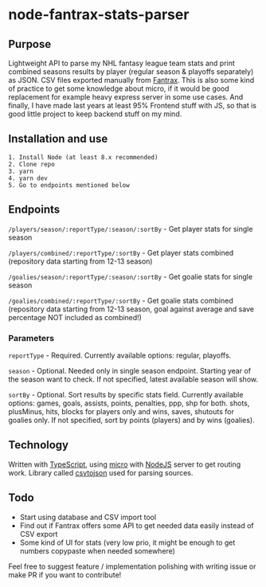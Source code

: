 # node-fantrax-stats-parser

## Purpose
Lightweight API to parse my NHL fantasy league team stats and print combined seasons results by player (regular season &amp; playoffs separately) as JSON. CSV files exported manually from [Fantrax](https://www.fantrax.com). This is also some kind of practice to get some knowledge about micro, if it would be good replacement for example heavy express server in some use cases. And finally, I have made last years at least 95% Frontend stuff with JS, so that is good little project to keep backend stuff on my mind.

## Installation and use
```
1. Install Node (at least 8.x recommended)
2. Clone repo
3. yarn
4. yarn dev
5. Go to endpoints mentioned below
```

## Endpoints
`/players/season/:reportType/:season/:sortBy` - Get player stats for single season

`/players/combined/:reportType/:sortBy` - Get player stats combined (repository data starting from 12-13 season)

`/goalies/season/:reportType/:season/:sortBy` - Get goalie stats for single season

`/goalies/combined/:reportType/:sortBy` - Get goalie stats combined (repository data starting from 12-13 season, goal against average and save percentage NOT included as combined!)

### Parameters

`reportType` - Required. Currently available options: regular, playoffs.

`season` - Optional. Needed only in single season endpoint. Starting year of the season want to check. If not specified, latest available season will show.

`sortBy` - Optional. Sort results by specific stats field. Currently available options: games, goals, assists, points, penalties, ppp, shp for both. shots, plusMinus, hits, blocks for players only and wins, saves, shutouts for goalies only. If not specified, sort by points (players) and by wins (goalies).

## Technology
Written with [TypeScript](https://www.typescriptlang.org/), using [micro](https://github.com/zeit/micro) with [NodeJS](https://nodejs.org) server to get routing work. Library called [csvtojson](https://github.com/Keyang/node-csvtojson) used for parsing sources.

## Todo
- Start using database and CSV import tool
- Find out if Fantrax offers some API to get needed data easily instead of CSV export
- Some kind of UI for stats (very low prio, it might be enough to get numbers copypaste when needed somewhere)

Feel free to suggest feature / implementation polishing with writing issue or make PR if you want to contribute!
